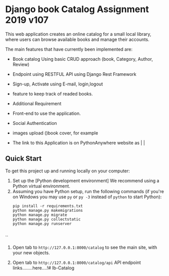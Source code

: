 # Django book Catalog Assignment 2019 v107

This web application creates an online catalog for a small local library, where users can browse available books and manage their accounts.

The main features that have currently been implemented are:

* Book catalog Using basic CRUD approach (book, Category, Author, Review) 
* Endpoint using RESTFUL API using Django Rest Framework
* Sign-up, Activate using E-mail, login,logout
* feature to keep track of readed books.  

* Additional Requirement
* Front-end to use the application.
* Social Authentication 
* images upload ()book cover, for example 
                                                                               
* The link to this Application is on PythonAnywhere website as | |



## Quick Start

To get this project up and running locally on your computer:
1. Set up the [Python development environment]
   We recommend using a Python virtual environment.
1. Assuming you have Python setup, run the following commands (if you're on Windows you may use `py` or `py -3` instead of `python` to start Python):
   ```
   pip install -r requirements.txt
   python manage.py makemigrations
   python manage.py migrate
   python manage.py collectstatic
   python manage.py runserver
 
 ``
1. Open tab to `http://127.0.0.1:8000/catalog` to see the main site, with your new objects.

1. Open tab to `http://127.0.0.1:8000/catalog/api` API endpoint links........here....!# Ib-Catalog
